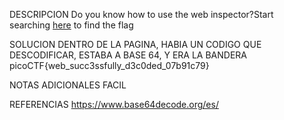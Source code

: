 
DESCRIPCION
Do you know how to use the web inspector?Start searching [here](http://titan.picoctf.net:63563/) to find the flag

SOLUCION
DENTRO DE LA PAGINA, HABIA UN CODIGO QUE DESCODIFICAR, ESTABA A BASE 64, Y ERA LA BANDERA
picoCTF{web_succ3ssfully_d3c0ded_07b91c79}

NOTAS ADICIONALES
FACIL

REFERENCIAS
https://www.base64decode.org/es/